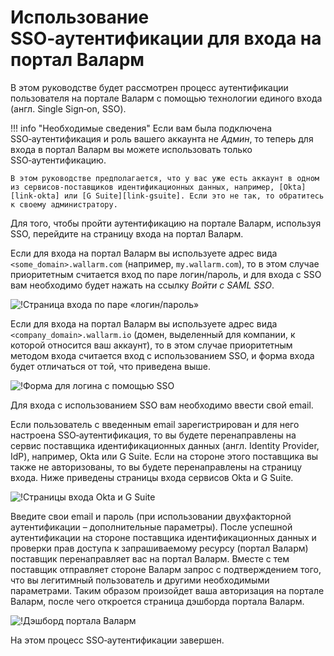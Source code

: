 [img-basic-auth]:       ../images/user-guides/sso/basic-auth.png
[img-sso-login-form]:   ../images/user-guides/sso/sso-login-form.png       
[img-idp-auth-pages]:   ../images/user-guides/sso/idp-auth-pages.png    
[img-wl-dashboard]:     ../images/user-guides/dashboard/dashboard-waf.png

[link-gsuite]:      https://gsuite.google.com/
[link-okta]:        https://www.okta.com/


#   Использование SSO‑аутентификации для входа на портал Валарм

В этом руководстве будет рассмотрен процесс аутентификации пользователя на портале Валарм с помощью технологии единого входа (англ. Single Sign‑on, SSO).

!!! info "Необходимые сведения"
    Если вам была подключена SSO‑аутентификация и роль вашего аккаунта не *Админ*, то теперь для входа в портал Валарм вы можете использовать только SSO‑аутентификацию.
    
    В этом руководстве предполагается, что у вас уже есть аккаунт в одном из сервисов-поставщиков идентификационных данных, например, [Okta][link-okta] или [G Suite][link-gsuite]. Если это не так, то обратитесь к своему администратору.

Для того, чтобы пройти аутентификацию на портале Валарм, используя SSO, перейдите на страницу входа на портал Валарм.

Если для входа на портал Валарм вы используете адрес вида `<some_domain>.wallarm.com` (например, `my.wallarm.com`), то в этом случае приоритетным считается вход по паре логин/пароль, и для входа с SSO вам необходимо будет нажать на ссылку *Войти с SAML SSO*.

![!Страница входа по паре «логин/пароль»][img-basic-auth]

Если для входа на портал Валарм вы используете адрес вида `<company_domain>.wallarm.io` (домен, выделенный для компании, к которой относится ваш аккаунт), то в этом случае приоритетным методом входа считается вход с использованием SSO, и форма входа будет отличаться от той, что приведена выше.

![!Форма для логина с помощью SSO][img-sso-login-form]

Для входа с использованием SSO вам необходимо ввести свой email.

Если пользователь с введенным email зарегистрирован и для него настроена SSO‑аутентификация, то вы будете перенаправлены на сервис поставщика идентификационных данных (англ. Identity Provider, IdP), например, Okta или G Suite. Если на стороне этого поставщика вы также не авторизованы, то вы будете перенаправлены на страницу входа. Ниже приведены страницы входа сервисов Okta и G Suite.

![!Страницы входа Okta и G Suite][img-idp-auth-pages]

Введите свои email и пароль (при использовании двухфакторной аутентификации – дополнительные параметры). После успешной аутентификации на стороне поставщика идентификационных данных и проверки прав доступа к запрашиваемому ресурсу (портал Валарм) поставщик перенаправляет вас на портал Валарм. Вместе с тем поставщик отправляет стороне Валарм запрос с подтверждением того, что вы легитимный пользователь и другими необходимыми параметрами. Таким образом произойдет ваша авторизация на портале Валарм, после чего откроется страница дэшборда портала Валарм.

![!Дэшборд портала Валарм][img-wl-dashboard]

На этом процесс SSO‑аутентификации завершен.